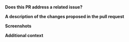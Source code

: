 **Does this PR address a related issue?**

**A description of the changes proposed in the pull request**

**Screenshots**

**Additional context**
